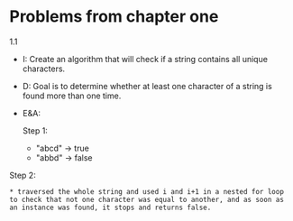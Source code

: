 # Problems from chapter one

1.1
* I: Create an algorithm that will check if a string contains all unique characters.
* D: Goal is to determine whether at least one character of a string is found more than one time.
* E&A:

  Step 1:
  
    * "abcd" -> true
    * "abbd" -> false
    
 Step 2:
 
    * traversed the whole string and used i and i+1 in a nested for loop to check that not one character was equal to another, and as soon as an instance was found, it stops and returns false.
